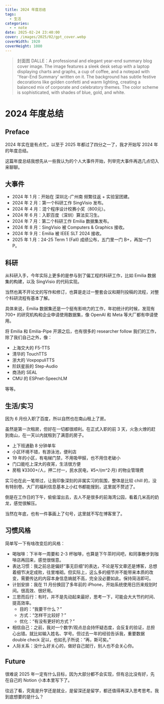 ```yaml
---
title: 2024 年度总结
tags:
  - 生活
categories:
  - - note
date: 2025-02-24 23:40:00
cover: /images/2025/02/gpt_cover.webp
coverWidth: 1920
coverHeight: 1080
---
```


> 封面图 DALLE：A professional and elegant year-end summary blog cover image. The image features a sleek desk setup with a laptop displaying charts and graphs, a cup of coffee, and a notepad with 'Year-End Summary' written on it. The background has subtle festive decorations like golden confetti and warm lighting, creating a balanced mix of corporate and celebratory themes. The color scheme is sophisticated, with shades of blue, gold, and white.

# 2024 年度总结

## Preface

2024 年实在是有点忙，以至于 2025 年都过了四分之一了，我才开始写 2024 年的年度总结。

这篇年度总结我想先从一些我认为的个人大事件开始，列举完大事件再选几点切入来聊聊。

## 大事件

- 2024 年 1 月：开始在 深圳北-广州南 频繁往返 + 实验室团建。
- 2024 年 2 月：第一个科研工作 SingVisio 发布。
- 2024 年 4 月：混个程序设计校赛小奖（800元）。
- 2024 年 6 月：入职百度（深圳）算法实习生。
- 2024 年 7 月：第二个科研工作 Emilia 数据集发布。
- 2024 年 8 月：SingVisio 被 Computers & Graphics 接收。
- 2024 年 9 月：Emilia 被 IEEE SLT 2024 接收。
- 2025 年 1 月：24-25 Term 1 (Fall) 成绩公布，五门里一门 B+，再加一门 P。

## 科研

从科研入手，今年实际上更多的是参与到了偏工程的科研工作，比如 Emilia 数据集的构建，以及 SingVisio 的代码实现。

当然也离不开论文的写作和修订，也算是走过一整套会议和期刊投稿的流程，对整个科研流程有基本了解。

具体来说，Emilia 数据集还是一个挺有影响力的工作，年初统计的时候，发现有 700+ 的研究机构和企业申请使用数据集，像 OpenAI 和 Meta 等大厂都有申请使用。

将 Emilia 和 Emilia-Pipe 开源之后，也有很多的 researcher follow 我们的工作，除了我们自己之外，像：

- 上海交大的 F5-TTS
- 清华的 TouchTTS
- 浙大的 VoxpopuliTTS
- 阶跃星辰的 Step-Audio
- 商汤的 SEAL
- CMU 的 ESPnet-SpeechLM

等等。

## 生活/实习

因为 6 月份入职了百度，所以自然也在南山租上了房。

虽然是第一次租房，但好在一切都很顺利。在正式入职的前 3 天，火急火燎的赶到南山，在一天以内就租到了满意的房子。

- 上下班通勤 8 分钟单车
- 小区环境不错，有游泳池，便利店
- 19 年的小区，有电梯门禁，不用吸甲醛，也不用住老破小
- 门口能吃上深大的夜宵，生活很方便
- 房租 ¥3300+/人，押二付一，民水民电，¥5+/(m^2·月) 的物业管理费

实习也在此一笔带过，让我印象深刻的非属实习的氛围，整体是比较 chill 的，没有特别卷。大厂的福利信息基本上小红书都能搜到，这里就不赘述了。

倒是在工作日的下午，偷偷溜出去，去人不是很多的前海湾公园，看着几米高的奶龙，感觉很解压。

当然在年底，也有一件事画上了句号，这里就不写在博客里了。

## 习惯风格

简单写一下有啥改变后的风格：

- 喝咖啡：下半年一周要和 2-3 杯咖啡，也算是下午茶时间吧，和同事散步到咖啡店再回来，感觉很惬意。
- 表达习惯：我之前总是偏好“事无巨细”的表达，不论是写文章还是博客，总想着细节决定成败，往里堆砌。但实际上，这么多的细节并不能带来本质的改变，需要传达的内容本身信息熵就不高，完全没必要如此。保持简洁即可。
- 计划安排：我在 11 月份换回了多年前的 iPhone，开始系统使用日历来规划时间。很高效、很好用。
- 三思而后行：有时，并不是先动起来最好，思考一下，可能会大大节约时间、提高效率。
  - 目的：“我要干什么？”
  - 方式：“怎样干比较好？”
  - 优化：“有没有更好的方式？”
- 相信自己：之前，我对一个数字/观点总会持怀疑态度，会反复的验证，总担心出错。就比如输入姓名、学号。但过去一年的经验告诉我，重要数据 double check 足以，也如孔子所说：“再，斯可矣。”
- 人际关系：没什么好关心的，做好自己就行，别人也不会关心你。

## Future

很难说 2025 年一定有什么目标，因为大部分都不会实现，但有总比没有好，先在自己的 Notion 小本本里写下了。

往远了看，究竟是升学还是就业，是留深还是留学，都还值得再深入思考思考。我到底想要的是什么？